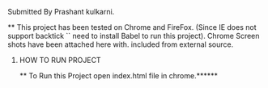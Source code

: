 Submitted By Prashant kulkarni.


** This project has been tested on Chrome and FireFox. (Since IE does not support backtick `` need to install Babel
 to run this project). Chrome Screen shots have been attached here with.
 included from external source.


1. HOW TO RUN PROJECT

    ** To Run this Project open index.html file in chrome.******
